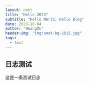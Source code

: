 ```yaml
---
layout: post
title: "Hello 2023"
subtitle: "Hello World, Hello Blog"
date: 2023-10-04
author: "HuangXu"
header-img: "img/post-bg-2015.jpg"
tags: 
  - test
---
```


## 日志测试

这是一条测试日志
